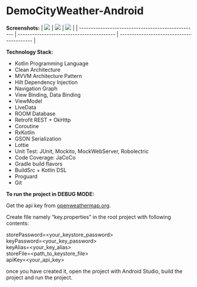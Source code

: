 # DemoCityWeather-Android

**Screenshots:**
| <img src="docs/screenshots/list_city_weather.jpg"> | <img src="docs/screenshots/add_city.jpg"> | <img src="docs/screenshots/forecast.jpg"> |
| -------------------------------------------------- | ----------------------------------------- | ----------------------------------------- |

**Technology Stack:**
- Kotlin Programming Language
- Clean Architecture
- MVVM Architecture Pattern
- Hilt Dependency Injection
- Navigation Graph
- View Binding, Data Binding
- ViewModel
- LiveData
- ROOM Database
- Retrofit REST + OkHttp
- Coroutine
- RxKotlin
- GSON Serialization
- Lottie
- Unit Test: JUnit, Mockito, MockWebServer, Robolectric
- Code Coverage: JaCoCo
- Gradle build flavors
- BuildSrc + Kotlin DSL
- Proguard
- Git

**To run the project in DEBUG MODE:**

Get the api key from [openweathermap.org](https://openweathermap.org/).

Create file namely “key.properties” in the root project with following contents:

storePassword=<your_keystore_password> <br />
keyPassword=<your_key_password> <br />
keyAlias=<your_key_alias> <br />
storeFile=<path_to_keystore_file> <br />
apiKey=<your_api_key> <br />

once you have created it, open the project with Android Studio, build the project and run the project.
